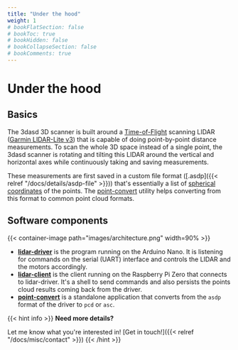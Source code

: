 ```yaml
---
title: "Under the hood"
weight: 1
# bookFlatSection: false
# bookToc: true
# bookHidden: false
# bookCollapseSection: false
# bookComments: true
---
```


# Under the hood

## Basics

The 3dasd 3D scanner is built around a
[Time-of-Flight](https://en.wikipedia.org/wiki/Time-of-flight_camera)
scanning LIDAR
([Garmin LIDAR-Lite v3](https://buy.garmin.com/en-US/US/p/557294))
that is capable of doing point-by-point
distance measurements. To scan the whole 3D space instead of a single point, the
3dasd scanner is rotating and tilting this LIDAR around the vertical and
horizontal axes while continuously taking and saving measurements.

These measurements are first saved in a custom file format
([.asdp]({{< relref "/docs/details/asdp-file" >}}))
that's essentially a list of
[spherical coordinates](https://en.wikipedia.org/wiki/Spherical_coordinate_system)
of the points. The
[point-convert](https://github.com/3dasd/point-convert)
utility helps converting from this format to common point cloud formats.

## Software components 

{{< container-image path="images/architecture.png" width=90% >}}

- [**lidar-driver**](https://github.com/3dasd/lidar-driver)
is the program running on the Arduino Nano. It is listening
for commands on the serial (UART) interface and controls the LIDAR and the
motors accordingly.
- [**lidar-client**](https://github.com/3dasd/lidar-client)
is the client running on the Raspberry Pi Zero that
connects to lidar-driver. It's a shell to send commands and also persists the
points cloud results coming back from the driver.
- [**point-convert**](https://github.com/3dasd/point-convert)
is a standalone application that converts from the `asdp`
format of the driver to `pcd` or `asc`.

{{< hint info >}}
**Need more details?**

Let me know what you're interested in! 
[Get in touch!]({{< relref "/docs/misc/contact" >}})
{{< /hint >}}
